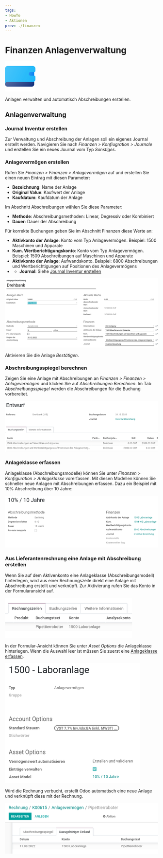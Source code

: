 ```yaml
---
tags:
- HowTo
- Aktionen
prev: ./finanzen
---
```

# Finanzen Anlagenverwaltung
![icons_odoo_account_asset](assets/icons_odoo_account_asset.png)

Anlagen verwalten und automatisch Abschreibungen erstellen.

## Anlagenverwaltung

### Journal Inventur erstellen

Zur Verwaltung und Abschreibung der Anlagen soll ein eigenes Journal erstellt werden. Navigieren Sie nach *Finanzen > Konfiugration > Journale* und erstellen Sie ein neues Journal vom Typ *Sonstiges*.

### Anlagevermögen erstellen

Rufen Sie *Finanzen > Finanzen > Anlagevermögen* auf und erstellen Sie einen neuen Eintrag mit diesen Parameter:

* **Bezeichnung**: Name der Anlage
* **Original Value**: Kaufwert der Anlage
* **Kaufdatum**: Kaufdatum der Anlage

Im Abschnitt Abschreibungen wählen Sie diese Parameter:

* **Methode**: Abschreibungsmethoden: Linear, Degressiv oder Kombiniert
* **Dauer**: Dauer der Abschreibung

Für korrekte Buchungen geben Sie im Abschnitt Finanzen diese Werte an:

* **Aktivkonto der Anlage**: Konto vom Typ Anlagevermögen. Beispiel: 1500 Maschinen und Apparate
* **Kum. Wertberichtigungskonto**: Konto vom Typ Anlagevermögen. Beispiel: 1509 Abschreibungen auf Maschinen und Apparate
* **Aktivkonto der Anlage**: Aufwandskonto. Beispiel: 6800 Abschreibungen und Wertberichtigungen auf Positionen des Anlagevermögens
* * **Journal**: Siehe [Journal Inventur erstellen](#Journal%20Inventur%20erstellen)

![](assets/Finanzen%20Anlagenverwaltung%20Beispiel%20Drehbank.png)

Aktivieren Sie die Anlage *Bestätigen*.

### Abschreibungsspiegel berechnen

Zeigen Sie eine Anlage mit Abschreibungen an *Finanzen > Finanzen > Anlagevermögen* und klicken Sie auf *Abschreibungen Berechnen*. Im Tab *Abschreibungsspiegel* werden die Abschreibungen für die Buchung vorbereitet.

![](assets/Finanzen%20Anlagenverwaltung%20Buchung%20Abschreibung.png)

### Anlageklasse erfassen

Anlageklasse (Abschreibungsmodelle) können Sie unter *Finanzen > Konfiguration > Anlageklasse* vorerfassen. Mit diesen Modellen können Sie schneller neue Anlagen mit Abschreibungen erfassen. Dazu ein Beispiel mit 10% Abschreibung über 10 Jahre: 

![](assets/Finanzen%20Anlagenverwaltung%20Asset%20Modell.png)

### Aus Lieferantenrechnung eine Anlage mit Abschreibung erstellen

Wenn Sie auf dem Aktivenkonto eine Anlageklasse (Abschreibungsmodell) hinterlegen, wird aus einer Rechnungszeile direkt eine Anlage mit Abschreibung erstellt und verknüpft. Zur Aktivierung rufen Sie das Konto in der Formularansicht auf.

![](assets/Finanzen%20Anlagenverwaltung%20Rechnungszeile.png)

In der Formular-Ansicht können Sie unter *Asset Options* die Anlageklasse hinterlegen. Wenn die Auswahl leer ist müssen Sie zuerst eine [Anlageklasse erfassen](#Anlageklasse%20erfassen).

![](assets/Finanzen%20Anlagenverwaltung%201500%20Konto.png)

Wird die Rechnung verbucht, erstellt Odoo automatisch eine neue Anlage und verknüpft diese mit der Rechnung.

![](assets/Finanzen%20Anlagenverwaltung%20Anlage.png)